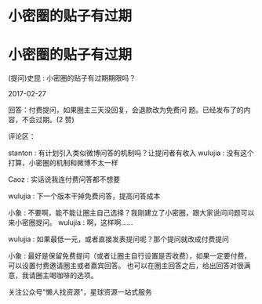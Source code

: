 # 小密圈的贴子有过期

# 小密圈的贴子有过期

(提问)史昆 : 小密圈的贴子有过期期限吗？

2017-02-27

回答：付费提问，如果圈主三天没回复，会退款改为免费问 题。已经发布了的内容，不会过期。(2 赞)

评论区：

stanton : 有计划引入类似微博问答的机制吗？让提问者有收入 wulujia : 没有这个打算，小密圈的机制和微博不太一样

Caoz : 实话说我连付费问答都不想要

wulujia : 下一个版本干掉免费问答，提高问答成本

小象 : 不要啊，能不能让圈主自己选择？我刚建立了小密圈，跟大家说问问题可以来小密圈提问。 wulujia : 啊，这样啊……

wulujia : 如果最低一元，或者直接发表提问呢？那个提问就改成付费提问

小象 : 最好是保留免费提问（或者让圈主自行设置是否收费），如果一定要付费，可以设置付费邀请圈主或者嘉宾回答。 也可以在圈主回答之后，给出回答对很满意，我请圈主喝咖啡的选项。

关注公众号"懒人找资源"，星球资源一站式服务